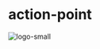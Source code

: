 # action-point

![logo-small](https://user-images.githubusercontent.com/44010550/54620701-f0cd7280-4a3c-11e9-9975-539da3056917.png)
